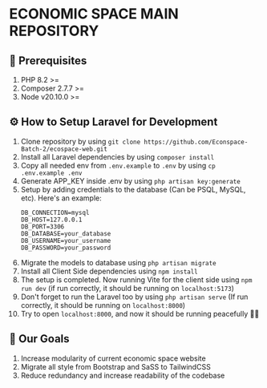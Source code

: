 # ECONOMIC SPACE MAIN REPOSITORY

## 📃 Prerequisites
1. PHP 8.2 >=
2. Composer 2.7.7 >=
3. Node v20.10.0 >=

## ⚙️ How to Setup Laravel for Development
1. Clone repository by using `git clone https://github.com/Econspace-Batch-2/ecospace-web.git`
2. Install all Laravel dependencies by using `composer install`
3. Copy all needed env from `.env.example` to `.env` by using `cp .env.example .env`
4. Generate APP_KEY inside .env by using `php artisan key:generate`
5. Setup by adding credentials to the database (Can be PSQL, MySQL, etc). Here's an example:
   ```
   DB_CONNECTION=mysql
   DB_HOST=127.0.0.1
   DB_PORT=3306
   DB_DATABASE=your_database
   DB_USERNAME=your_username
   DB_PASSWORD=your_password
   ```
6. Migrate the models to database using `php artisan migrate`
7. Install all Client Side dependencies using `npm install`
8. The setup is completed. Now running Vite for the client side using `npm run dev` (if run correctly, it should be running on `localhost:5173`)
9. Don't forget to run the Laravel too by using `php artisan serve` (If run correctly, it should be running on `localhost:8000`)
10. Try to open `localhost:8000`, and now it should be running peacefully 🎉🎉


## 🎯 Our Goals
1. Increase modularity of current economic space website
2. Migrate all style from Bootstrap and SaSS to TailwindCSS
3. Reduce redundancy and increase readability of the codebase
